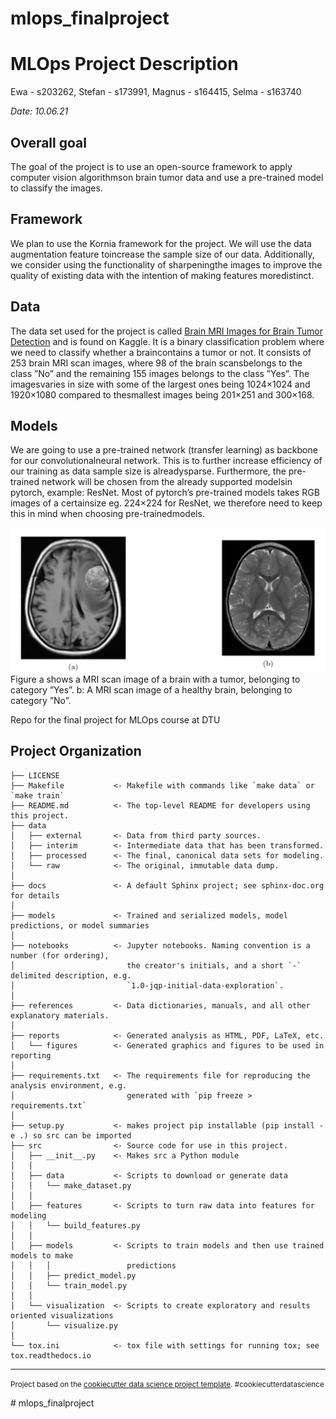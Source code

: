 mlops_finalproject
==============================

# MLOps Project Description 
Ewa - s203262, Stefan - s173991, Magnus - s164415, Selma - s163740 

*Date: 10.06.21*

## Overall goal

The goal of the project is to use an open-source framework to apply computer vision algorithmson brain tumor data and use a pre-trained model to classify the images.

## Framework

We plan to use the Kornia framework for the project. We will use the data augmentation feature toincrease the sample size of our data. Additionally, we consider using the functionality of sharpeningthe  images  to  improve  the  quality  of  existing  data  with  the  intention  of  making  features  moredistinct.

## Data 

The data set used for the project is called [Brain MRI Images for Brain Tumor Detection](https://www.kaggle.com/navoneel/brain-mri-images-for-brain-tumor-detection?fbclid=IwAR1E8c2ZIR4g4ePLUku6PWjESgeHClsqTXmWqPZSA4ut2DLleNBH6GbiwYw) and is found on Kaggle.  It is a binary classification problem where we need to classify whether a braincontains a tumor or not.  It consists of 253 brain MRI scan images, where 98 of the brain scansbelongs to the class ”No” and the remaining 155 images belongs to the class ”Yes”.  The imagesvaries in size with some of the largest ones being 1024×1024 and 1920×1080 compared to thesmallest images being 201×251 and 300×168.

## Models

We are going to use a pre-trained network (transfer learning) as backbone for our convolutionalneural network.  This is to further increase efficiency of our training as data sample size is alreadysparse.  Furthermore, the pre-trained network will be chosen from the already supported modelsin pytorch, example:  ResNet.  Most of pytorch’s pre-trained models takes RGB images of a certainsize eg.  224×224 for ResNet, we therefore need to keep this in mind when choosing pre-trainedmodels.

![](/reports/figures/data-example.png)
 Figure a shows a MRI scan image of a brain with a tumor, belonging to category ”Yes”.  b: A MRI scan image of a healthy brain, belonging to category ”No”.


Repo for the final project for MLOps course at DTU

Project Organization
------------

    ├── LICENSE
    ├── Makefile           <- Makefile with commands like `make data` or `make train`
    ├── README.md          <- The top-level README for developers using this project.
    ├── data
    │   ├── external       <- Data from third party sources.
    │   ├── interim        <- Intermediate data that has been transformed.
    │   ├── processed      <- The final, canonical data sets for modeling.
    │   └── raw            <- The original, immutable data dump.
    │
    ├── docs               <- A default Sphinx project; see sphinx-doc.org for details
    │
    ├── models             <- Trained and serialized models, model predictions, or model summaries
    │
    ├── notebooks          <- Jupyter notebooks. Naming convention is a number (for ordering),
    │                         the creator's initials, and a short `-` delimited description, e.g.
    │                         `1.0-jqp-initial-data-exploration`.
    │
    ├── references         <- Data dictionaries, manuals, and all other explanatory materials.
    │
    ├── reports            <- Generated analysis as HTML, PDF, LaTeX, etc.
    │   └── figures        <- Generated graphics and figures to be used in reporting
    │
    ├── requirements.txt   <- The requirements file for reproducing the analysis environment, e.g.
    │                         generated with `pip freeze > requirements.txt`
    │
    ├── setup.py           <- makes project pip installable (pip install -e .) so src can be imported
    ├── src                <- Source code for use in this project.
    │   ├── __init__.py    <- Makes src a Python module
    │   │
    │   ├── data           <- Scripts to download or generate data
    │   │   └── make_dataset.py
    │   │
    │   ├── features       <- Scripts to turn raw data into features for modeling
    │   │   └── build_features.py
    │   │
    │   ├── models         <- Scripts to train models and then use trained models to make
    │   │   │                 predictions
    │   │   ├── predict_model.py
    │   │   └── train_model.py
    │   │
    │   └── visualization  <- Scripts to create exploratory and results oriented visualizations
    │       └── visualize.py
    │
    └── tox.ini            <- tox file with settings for running tox; see tox.readthedocs.io


--------

<p><small>Project based on the <a target="_blank" href="https://drivendata.github.io/cookiecutter-data-science/">cookiecutter data science project template</a>. #cookiecutterdatascience</small></p>
# mlops_finalproject


